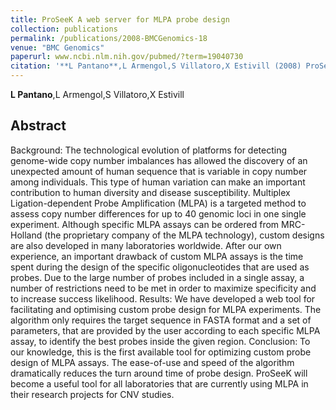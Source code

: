 ```yaml
---
title: ProSeeK A web server for MLPA probe design
collection: publications
permalink: /publications/2008-BMCGenomics-18
venue: "BMC Genomics"
paperurl: www.ncbi.nlm.nih.gov/pubmed/?term=19040730
citation: '**L Pantano**,L Armengol,S Villatoro,X Estivill (2008) ProSeeK A web server for MLPA probe design <i>BMC Genomics</i>'
---
```


**L Pantano**,L Armengol,S Villatoro,X Estivill
## Abstract
Background: The technological evolution of platforms for detecting genome-wide copy number imbalances has allowed the discovery of an unexpected amount of human sequence that is variable in copy number among individuals. This type of human variation can make an important contribution to human diversity and disease susceptibility. Multiplex Ligation-dependent Probe Amplification (MLPA) is a targeted method to assess copy number differences for up to 40 genomic loci in one single experiment. Although specific MLPA assays can be ordered from MRC-Holland (the proprietary company of the MLPA technology), custom designs are also developed in many laboratories worldwide. After our own experience, an important drawback of custom MLPA assays is the time spent during the design of the specific oligonucleotides that are used as probes. Due to the large number of probes included in a single assay, a number of restrictions need to be met in order to maximize specificity and to increase success likelihood. Results: We have developed a web tool for facilitating and optimising custom probe design for MLPA experiments. The algorithm only requires the target sequence in FASTA format and a set of parameters, that are provided by the user according to each specific MLPA assay, to identify the best probes inside the given region. Conclusion: To our knowledge, this is the first available tool for optimizing custom probe design of MLPA assays. The ease-of-use and speed of the algorithm dramatically reduces the turn around time of probe design. ProSeeK will become a useful tool for all laboratories that are currently using MLPA in their research projects for CNV studies.

